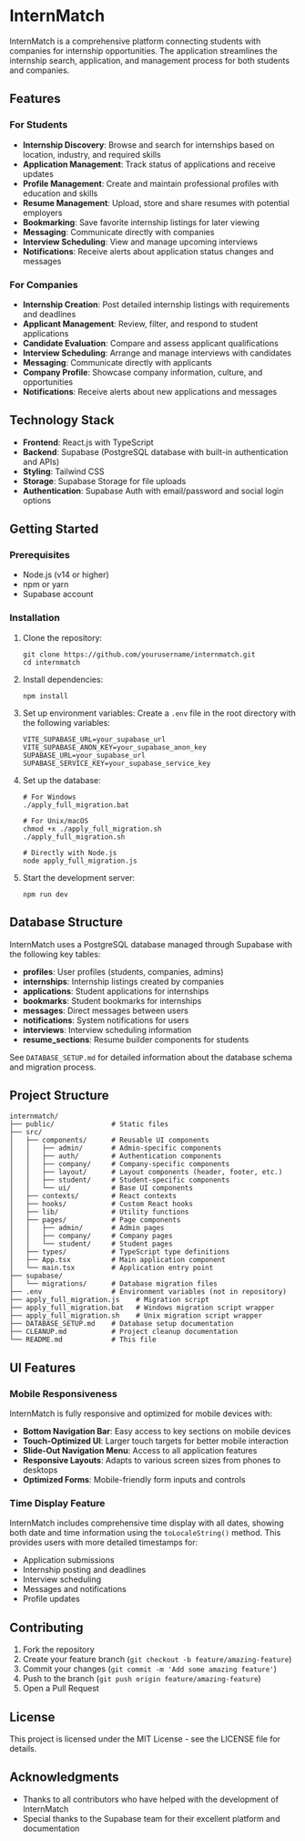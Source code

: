 # InternMatch

InternMatch is a comprehensive platform connecting students with companies for internship opportunities. The application streamlines the internship search, application, and management process for both students and companies.

## Features

### For Students

- **Internship Discovery**: Browse and search for internships based on location, industry, and required skills
- **Application Management**: Track status of applications and receive updates
- **Profile Management**: Create and maintain professional profiles with education and skills
- **Resume Management**: Upload, store and share resumes with potential employers
- **Bookmarking**: Save favorite internship listings for later viewing
- **Messaging**: Communicate directly with companies
- **Interview Scheduling**: View and manage upcoming interviews
- **Notifications**: Receive alerts about application status changes and messages

### For Companies

- **Internship Creation**: Post detailed internship listings with requirements and deadlines
- **Applicant Management**: Review, filter, and respond to student applications
- **Candidate Evaluation**: Compare and assess applicant qualifications
- **Interview Scheduling**: Arrange and manage interviews with candidates
- **Messaging**: Communicate directly with applicants
- **Company Profile**: Showcase company information, culture, and opportunities
- **Notifications**: Receive alerts about new applications and messages

## Technology Stack

- **Frontend**: React.js with TypeScript
- **Backend**: Supabase (PostgreSQL database with built-in authentication and APIs)
- **Styling**: Tailwind CSS
- **Storage**: Supabase Storage for file uploads
- **Authentication**: Supabase Auth with email/password and social login options

## Getting Started

### Prerequisites

- Node.js (v14 or higher)
- npm or yarn
- Supabase account

### Installation

1. Clone the repository:
   ```
   git clone https://github.com/yourusername/internmatch.git
   cd internmatch
   ```

2. Install dependencies:
   ```
   npm install
   ```

3. Set up environment variables:
   Create a `.env` file in the root directory with the following variables:
   ```
   VITE_SUPABASE_URL=your_supabase_url
   VITE_SUPABASE_ANON_KEY=your_supabase_anon_key
   SUPABASE_URL=your_supabase_url
   SUPABASE_SERVICE_KEY=your_supabase_service_key
   ```

4. Set up the database:
   ```
   # For Windows
   ./apply_full_migration.bat
   
   # For Unix/macOS
   chmod +x ./apply_full_migration.sh
   ./apply_full_migration.sh
   
   # Directly with Node.js
   node apply_full_migration.js
   ```

5. Start the development server:
   ```
   npm run dev
   ```

## Database Structure

InternMatch uses a PostgreSQL database managed through Supabase with the following key tables:

- **profiles**: User profiles (students, companies, admins)
- **internships**: Internship listings created by companies
- **applications**: Student applications for internships
- **bookmarks**: Student bookmarks for internships
- **messages**: Direct messages between users
- **notifications**: System notifications for users
- **interviews**: Interview scheduling information
- **resume_sections**: Resume builder components for students

See `DATABASE_SETUP.md` for detailed information about the database schema and migration process.

## Project Structure

```
internmatch/
├── public/              # Static files
├── src/
│   ├── components/      # Reusable UI components
│   │   ├── admin/       # Admin-specific components
│   │   ├── auth/        # Authentication components
│   │   ├── company/     # Company-specific components
│   │   ├── layout/      # Layout components (header, footer, etc.)
│   │   ├── student/     # Student-specific components
│   │   └── ui/          # Base UI components
│   ├── contexts/        # React contexts
│   ├── hooks/           # Custom React hooks
│   ├── lib/             # Utility functions
│   ├── pages/           # Page components
│   │   ├── admin/       # Admin pages
│   │   ├── company/     # Company pages
│   │   └── student/     # Student pages
│   ├── types/           # TypeScript type definitions
│   ├── App.tsx          # Main application component
│   └── main.tsx         # Application entry point
├── supabase/
│   └── migrations/      # Database migration files
├── .env                 # Environment variables (not in repository)
├── apply_full_migration.js    # Migration script
├── apply_full_migration.bat   # Windows migration script wrapper
├── apply_full_migration.sh    # Unix migration script wrapper
├── DATABASE_SETUP.md    # Database setup documentation
├── CLEANUP.md           # Project cleanup documentation
└── README.md            # This file
```

## UI Features

### Mobile Responsiveness
InternMatch is fully responsive and optimized for mobile devices with:

- **Bottom Navigation Bar**: Easy access to key sections on mobile devices
- **Touch-Optimized UI**: Larger touch targets for better mobile interaction
- **Slide-Out Navigation Menu**: Access to all application features
- **Responsive Layouts**: Adapts to various screen sizes from phones to desktops
- **Optimized Forms**: Mobile-friendly form inputs and controls

### Time Display Feature

InternMatch includes comprehensive time display with all dates, showing both date and time information using the `toLocaleString()` method. This provides users with more detailed timestamps for:

- Application submissions
- Internship posting and deadlines
- Interview scheduling
- Messages and notifications
- Profile updates

## Contributing

1. Fork the repository
2. Create your feature branch (`git checkout -b feature/amazing-feature`)
3. Commit your changes (`git commit -m 'Add some amazing feature'`)
4. Push to the branch (`git push origin feature/amazing-feature`)
5. Open a Pull Request

## License

This project is licensed under the MIT License - see the LICENSE file for details.

## Acknowledgments

- Thanks to all contributors who have helped with the development of InternMatch
- Special thanks to the Supabase team for their excellent platform and documentation 